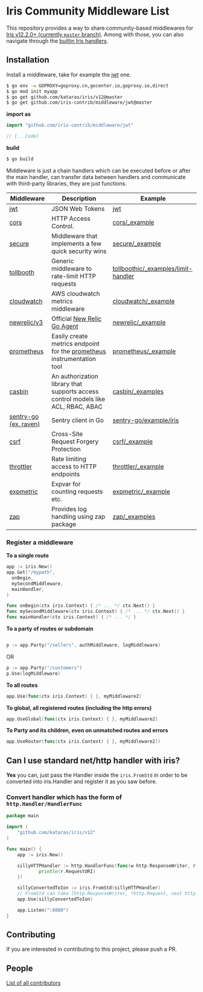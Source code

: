# Iris Community Middleware List

<!-- [![Build status](https://api.travis-ci.org/iris-contrib/middleware.svg?branch=master&style=flat-square)](https://travis-ci.org/iris-contrib/middleware) -->

This repository provides a way to share community-based middlewares for [Iris v12.2.0+ (currently `master` branch)](https://github.com/kataras/iris). Among with those, you can also navigate through the [builtin Iris handlers](https://github.com/kataras/iris/tree/v12/middleware).

## Installation

Install a middleware, take for example the [jwt](jwt) one.

```sh
$ go env -w GOPROXY=goproxy.cn,gocenter.io,goproxy.io,direct
$ go mod init myapp
$ go get github.com/kataras/iris/v12@master
$ go get github.com/iris-contrib/middleware/jwt@master
```

**import as**

```go
import "github.com/iris-contrib/middleware/jwt"

// [...Code]
```

**build**
```sh
$ go build
```

Middleware is just a chain handlers which can be executed before or after the main handler, can transfer data between handlers and communicate with third-party libraries, they are just functions.

<!-- https://github.com/kataras/iris/blob/master/_examples/permissions/main.go -->

| Middleware      | Description | Example     |
| ----------------|-------------|-------------|
| [jwt](jwt) | JSON Web Tokens | [jwt](jwt) |
| [cors](cors) | HTTP Access Control. | [cors/_example](cors/_example) |
| [secure](secure) | Middleware that implements a few quick security wins | [secure/_example](secure/_example/main.go) |
| [tollbooth](tollboothic) | Generic middleware to rate-limit HTTP requests | [tollboothic/_examples/limit-handler](tollboothic/_examples/limit-handler) |
| [cloudwatch](cloudwatch) |  AWS cloudwatch metrics middleware |[cloudwatch/_example](cloudwatch/_example) |
| [newrelic/v3](newrelic) | Official [New Relic Go Agent](https://github.com/newrelic/go-agent/tree/master/v3) | [newrelic/_example](newrelic/_example) |
| [prometheus](prometheus)| Easily create metrics endpoint for the [prometheus](http://prometheus.io) instrumentation tool | [prometheus/_example](prometheus/_example) |
| [casbin](casbin)| An authorization library that supports access control models like ACL, RBAC, ABAC | [casbin/_examples](casbin/_examples) |
| [sentry-go (ex. raven)](https://github.com/getsentry/sentry-go/tree/master/iris)| Sentry client in Go | [sentry-go/example/iris](https://github.com/getsentry/sentry-go/blob/master/example/iris/main.go) | <!-- raven was deprecated by its company, the successor is sentry-go, they contain an Iris middleware. -->
| [csrf](csrf)| Cross-Site Request Forgery Protection | [csrf/_example](csrf/_example/main.go) |
| [throttler](throttler)| Rate limiting access to HTTP endpoints | [throttler/_example](throttler/_example/main.go) |
| [expmetric](expmetric)| Expvar for counting requests etc. | [expmetric/_example](expmetric/_example/main.go) |
| [zap](zap)| Provides log handling using zap package | [zap/_examples](zap/_examples/example_1/main.go) |

### Register a middleware

**To a single route**

```go
app := iris.New()
app.Get("/mypath",
  onBegin,
  mySecondMiddleware,
  mainHandler,
)

func onBegin(ctx iris.Context) { /* ... */ ctx.Next() }
func mySecondMiddleware(ctx iris.Context) { /* ... */ ctx.Next() }
func mainHandler(ctx iris.Context) { /* ... */ }
```

**To a party of routes or subdomain**

```go

p := app.Party("/sellers", authMiddleware, logMiddleware)

```

OR

```go
p := app.Party("/customers")
p.Use(logMiddleware)
```

**To all routes**

```go
app.Use(func(ctx iris.Context) { }, myMiddleware2)
```

**To global, all registered routes (including the http errors)**

```go
app.UseGlobal(func(ctx iris.Context) { }, myMiddleware2)
```

**To Party and its children, even on unmatched routes and errors**

```go
app.UseRouter(func(ctx iris.Context) { }, myMiddleware2))
```

## Can I use standard net/http handler with iris?

**Yes** you can, just pass the Handler inside the `iris.FromStd` in order to be converted into iris.Handler and register it as you saw before.

### Convert handler which has the form of `http.Handler/HandlerFunc`

```go
package main

import (
    "github.com/kataras/iris/v12"
)

func main() {
    app := iris.New()

    sillyHTTPHandler := http.HandlerFunc(func(w http.ResponseWriter, r *http.Request){
            println(r.RequestURI)
    })

    sillyConvertedToIon := iris.FromStd(sillyHTTPHandler)
    // FromStd can take (http.ResponseWriter, *http.Request, next http.Handler) too!
    app.Use(sillyConvertedToIon)

    app.Listen(":8080")
}

```

## Contributing

If you are interested in contributing to this project, please push a PR.

## People

[List of all contributors](https://github.com/iris-contrib/middleware/graphs/contributors)
